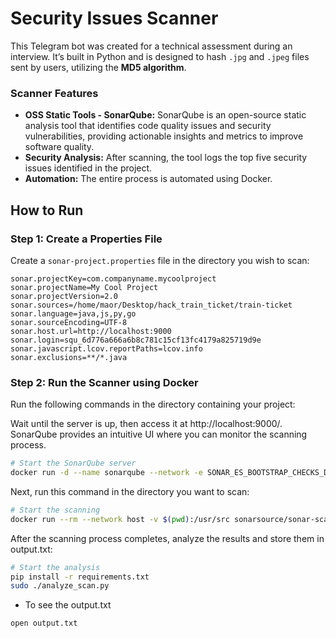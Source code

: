 # Security Issues Scanner

This Telegram bot was created for a technical assessment during an interview. It’s built in Python and is designed to hash `.jpg` and `.jpeg` files sent by users, utilizing the **MD5 algorithm**.

### Scanner Features
- **OSS Static Tools - SonarQube:** SonarQube is an open-source static analysis tool that identifies code quality issues and security vulnerabilities, providing actionable insights and metrics to improve software quality.
- **Security Analysis:** After scanning, the tool logs the top five security issues identified in the project.
- **Automation:** The entire process is automated using Docker.

## How to Run

### Step 1: Create a Properties File
Create a `sonar-project.properties` file in the directory you wish to scan:

```properties
sonar.projectKey=com.companyname.mycoolproject
sonar.projectName=My Cool Project
sonar.projectVersion=2.0
sonar.sources=/home/maor/Desktop/hack_train_ticket/train-ticket
sonar.language=java,js,py,go
sonar.sourceEncoding=UTF-8
sonar.host.url=http://localhost:9000
sonar.login=squ_6d776a666a6b8c781c15cf13fc4179a825719d9e
sonar.javascript.lcov.reportPaths=lcov.info
sonar.exclusions=**/*.java
```

### Step 2: Run the Scanner using Docker
Run the following commands in the directory containing your project:

Wait until the server is up, then access it at http://localhost:9000/. SonarQube provides an intuitive UI where you can monitor the scanning process.
```bash
# Start the SonarQube server
docker run -d --name sonarqube --network -e SONAR_ES_BOOTSTRAP_CHECKS_DISABLE=true -p 9000:9000 -v sonarqube_data:/opt/sonarqube/data maorbarshishat/sonarqube_server:1.0
```

Next, run this command in the directory you want to scan:
```bash
# Start the scanning
docker run --rm --network host -v $(pwd):/usr/src sonarsource/sonar-scanner-cli -Dsonar.projectKey=com.companyname.mycoolproject -Dsonar.sources=. -Dsonar.host.url=http://localhost:9000
```

After the scanning process completes, analyze the results and store them in output.txt:
```bash
# Start the analysis
pip install -r requirements.txt
sudo ./analyze_scan.py
```

- To see the output.txt
```bash
open output.txt
```
